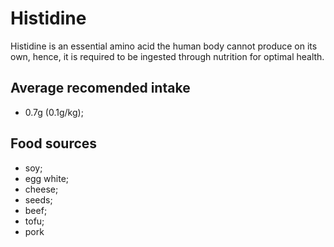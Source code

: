 # Histidine

Histidine is an essential amino acid the human body cannot produce on its own, hence, it is required to be ingested through nutrition for optimal health.

## Average recomended intake
- 0.7g (0.1g/kg);

## Food sources
- soy;
- egg white;
- cheese;
- seeds;
- beef;
- tofu;
- pork